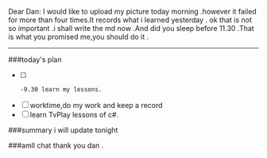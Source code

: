 Dear Dan:
  I would like to upload my picture today morning .however it failed for more than four times.It records what i learned yesterday .
  ok that is not so important .i shall write the md now .And did you sleep  before 11.30 .That is what you promised me,you should do it .
  
  ---
  
###today's plan
  - [ ]     -9.30 learn my lessons.
  - [ ]    worktime,do my work and keep a record
  - [ ]    learn  TvPlay lessons of c#.
  
###summary
  i will update tonight
  
###amll chat 
  thank you dan .
